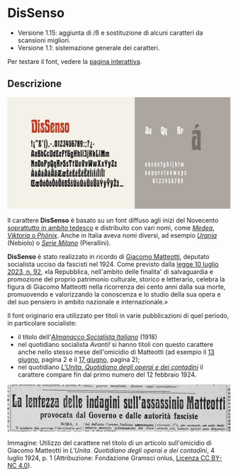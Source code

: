# DisSenso

- Versione 1.15: aggiunta di /ß e sostituzione di alcuni caratteri da scansioni migliori.
- Versione 1.1: sistemazione generale dei caratteri.

Per testare il font, vedere la [pagina interattiva](https://m-casanova.github.io/DisSenso/).

## Descrizione
![image](dissenso.jpg)

Il carattere **DisSenso** è basato su un font diffuso agli inizi del Novecento [soprattutto in ambito tedesco](https://www.typeoff.de/2022/08/how-old-is-the-specimen-and-the-typeface/) e
distribuito con vari nomi, come [*Medea*, *Viktoria* o *Phönix*](https://fontsinuse.com/typefaces/77099/viktoria).
Anche in Italia aveva nomi diversi, ad esempio *[Urania](https://books.google.it/books?id=QBDdVK3ifTMC&pg=RA2-PA97)* (Nebiolo) o *[Serie Milano](https://issuu.com/archiviotipografico/docs/pierallini___turchi/160)* (Pierallini).

**DisSenso** è stato realizzato in ricordo di [Giacomo Matteotti](https://it.wikipedia.org/wiki/Giacomo_Matteotti), deputato socialista ucciso da fascisti nel 1924.
Come previsto dalla [legge 10 luglio 2023, n. 92](https://www.gazzettaufficiale.it/eli/id/2023/07/21/23G00101/sg), «la Repubblica, nell'ambito delle finalita' di salvaguardia e promozione del proprio patrimonio culturale, storico e letterario, celebra la figura di Giacomo Matteotti nella ricorrenza dei cento anni dalla sua morte, promuovendo e valorizzando la conoscenza e lo studio della sua opera e del suo pensiero in ambito nazionale e internazionale.»

Il font originario era utilizzato per titoli in varie pubblicazioni di quel periodo, in particolare socialiste:
* il titolo dell'*[Almanacco Socialista Italiano](https://books.google.it/books?id=tMSXj9P78NEC&pg=PA1)* (1918)
* nel quotidiano socialista *Avanti!* si hanno titoli con questo carattere anche nello stesso mese dell'omicidio di Matteotti (ad esempio il [13 giugno](https://avanti.senato.it/js/pdfjs-dist/web/viewer.html?file=/files/reader.php?f%3DAvanti%201896-1993%20PDF/10.%20Avanti%20Ed.%20Nazionale%20%28Milano%29%201922-1924%20OCR%2FRAV0037037_1924_0140.PDF), pagina 2 e
il [17 giugno](https://avanti.senato.it/js/pdfjs-dist/web/viewer.html?file=/files/reader.php?f%3DAvanti%201896-1993%20PDF/10.%20Avanti%20Ed.%20Nazionale%20(Milano)%201922-1924%20OCR/19240617_143_1_Edizione+milanese.pdf), pagina 2);
* nel quotidiano [_L'Unita. Quotidiano degli operai e dei contadini_](https://www.archivipci.it/mirador.html?manifest-url=https://iiif.fondazionegramsci.org/manifest/iiif-gramsci-0003/6363f3594efac641c596faa4/manifest.json) il carattere compare fin dal primo numero del 12 febbraio 1924.

 ![image](Matteotti_1924.jpg)
 
Immagine: Utilizzo del carattere nel titolo di un articolo sull'omicidio di Giacomo Matteotti in _L'Unita. Quotidiano degli operai e dei contadini_, 4 luglio 1924, p. 1 (Attribuzione: Fondazione Gramsci onlus, [Licenza CC BY-NC 4.0](https://creativecommons.org/licenses/by-nc/4.0/)).
